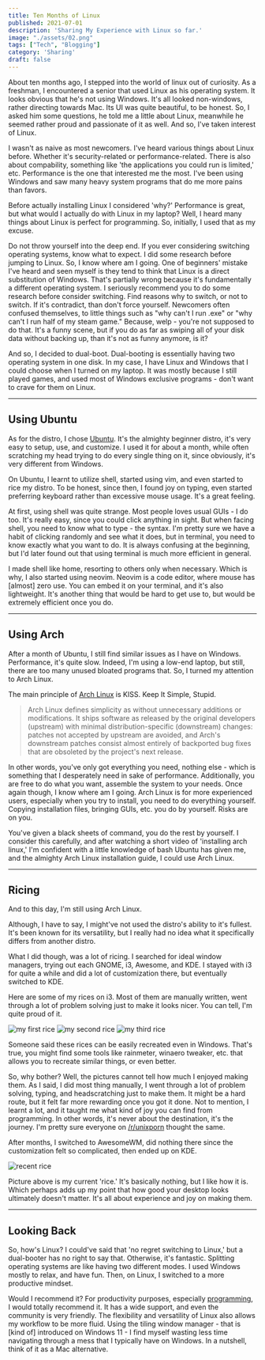 ```yaml
---
title: Ten Months of Linux
published: 2021-07-01
description: 'Sharing My Experience with Linux so far.'
image: "./assets/02.png"
tags: ["Tech", "Blogging"]
category: 'Sharing'
draft: false 
---
```


About ten months ago, I stepped into the world of linux out of curiosity. As a freshman, I encountered a senior that used Linux as his operating system. It looks obvious that he's not using Windows. It's all looked non-windows, rather directing towards Mac. Its UI was quite beautiful, to be honest. So, I asked him some questions, he told me a little about Linux, meanwhile he seemed rather proud and passionate of it as well. And so, I've taken interest of Linux.

I wasn't as naive as most newcomers. I've heard various things about Linux before. Whether it's security-related or performance-related. There is also about compability, something like 'the applications you could run is limited,' etc. Performance is the one that interested me the most. I've been using Windows and saw many heavy system programs that do me more pains than favors.

Before actually installing Linux I considered 'why?' Performance is great, but what would I actually do with Linux in my laptop? Well, I heard many things about Linux is perfect for programming. So, initially, I used that as my excuse.

Do not throw yourself into the deep end. If you ever considering switching operating systems, know what to expect. I did some research before jumping to Linux. So, I know where am I going. One of beginners' mistake I've heard and seen myself is they tend to think that Linux is a direct substitution of Windows. That's partially wrong because it's fundamentally a different operating system. I seriously recommend you to do some research before consider switching. Find reasons why to switch, or not to switch. If it's contradict, than don't force yourself. Newcomers often confused themselves, to little things such as "why can't I run .exe" or "why can't I run half of my steam game." Because, welp - you're not supposed to do that. It's a funny scene, but if you do as far as swiping all of your disk data without backing up, than it's not as funny anymore, is it?

And so, I decided to dual-boot. Dual-booting is essentially having two operating system in one disk. In my case, I have Linux and Windows that I could choose when I turned on my laptop. It was mostly because I still played games, and used most of Windows exclusive programs - don't want to crave for them on Linux.

---

##  Using Ubuntu

As for the distro, I chose [Ubuntu](https://en.wikipedia.org/wiki/Ubuntu). It's the almighty beginner distro, it's very easy to setup, use, and customize. I used it for about a month, while often scratching my head trying to do every single thing on it, since obviously, it's very different from Windows.

On Ubuntu, I learnt to utilize shell, started using vim, and even started to rice my distro. To be honest, since then, I found joy on typing, even started preferring keyboard rather than excessive mouse usage. It's a great feeling.

At first, using shell was quite strange. Most people loves usual GUIs - I do too. It's really easy, since you could click anything in sight. But when facing shell, you need to know what to type - the syntax. I'm pretty sure we have a habit of clicking randomly and see what it does, but in terminal, you need to know exactly what you want to do. It is always confusing at the beginning, but I'd later found out that using terminal is much more efficient in general.

I made shell like home, resorting to others only when necessary. Which is why, I also started using neovim. Neovim is a code editor, where mouse has [almost] zero use. You can embed it on your terminal, and it's also lightweight. It's another thing that would be hard to get use to, but would be extremely efficient once you do.

---

##  Using Arch

After a month of Ubuntu, I still find similar issues as I have on Windows. Performance, it's quite slow. Indeed, I'm using a low-end laptop, but still, there are too many unused bloated programs that. So, I turned my attention to Arch Linux.

The main principle of [Arch Linux](https://en.wikipedia.org/wiki/Arch_Linux) is KISS. Keep It Simple, Stupid.

> Arch Linux defines simplicity as without unnecessary additions or modifications. It ships software as released by the original developers (upstream) with minimal distribution-specific (downstream) changes: patches not accepted by upstream are avoided, and Arch's downstream patches consist almost entirely of backported bug fixes that are obsoleted by the project's next release.

In other words, you've only got everything you need, nothing else - which is something that I desperately need in sake of performance. Additionally, you are free to do what you want, assemble the system to your needs. Once again though, I know where am I going. Arch Linux is for more experienced users, especially when you try to install, you need to do everything yourself. Copying installation files, bringing GUIs, etc. you do by yourself. Risks are on you.

You've given a black sheets of command, you do the rest by yourself. I consider this carefully, and after watching a short video of 'installing arch linux,' I'm confident with a little knowledge of bash Ubuntu has given me, and the almighty Arch Linux installation guide, I could use Arch Linux.

---

##  Ricing

And to this day, I'm still using Arch Linux.

Although, I have to say, I might've not used the distro's ability to it's fullest. It's been known for its versatility, but I really had no idea what it specifically differs from another distro.

What I did though, was a lot of ricing. I searched for ideal window managers, trying out each GNOME, i3, Awesome, and KDE. I stayed with i3 for quite a while and did a lot of customization there, but eventually switched to KDE.

Here are some of my rices on i3. Most of them are manually written, went through a lot of problem solving just to make it looks nicer. You can tell, I'm quite proud of it.

![my first rice](/assets/01.png)
![my second rice](/assets/02.png)
![my third rice](/assets/03.png)

Someone said these rices can be easily recreated even in Windows. That's true, you might find some tools like rainmeter, winaero tweaker, etc. that allows you to recreate similar things, or even better.

So, why bother? Well, the pictures cannot tell how much I enjoyed making them. As I said, I did most thing manually, I went through a lot of problem solving, typing, and headscratching just to make them. It might be a hard route, but it felt far more rewarding once you got it done. Not to mention, I learnt a lot, and it taught me what kind of joy you can find from programming. In other words, it's never about the destination, it's the journey. I'm pretty sure everyone on [/r/unixporn](https://www.reddit.com/r/unixporn) thought the same.

After months, I switched to AwesomeWM, did nothing there since the customization felt so complicated, then ended up on KDE.

![recent rice](/assets/04.png)

Picture above is my current 'rice.' It's basically nothing, but I like how it is. Which perhaps adds up my point that how good your desktop looks ultimately doesn't matter. It's all about experience and joy on making them.

---

##  Looking Back

So, how's Linux? I could've said that 'no regret switching to Linux,' but a dual-booter has no right to say that. Otherwise, it's fantastic. Splitting operating systems are like having two different modes. I used Windows mostly to relax, and have fun. Then, on Linux, I switched to a more productive mindset.

Would I recommend it? For productivity purposes, especially [programming](https://www.youtube.com/watch?v=otDOHt_Jges), I would totally recommend it. It has a wide support, and even the community is very friendly. The flexibility and versatility of Linux also allows my workflow to be more fluid. Using the tiling window manager - that is [kind of] introduced on Windows 11 - I find myself wasting less time navigating through a mess that I typically have on Windows. In a nutshell, think of it as a Mac alternative.